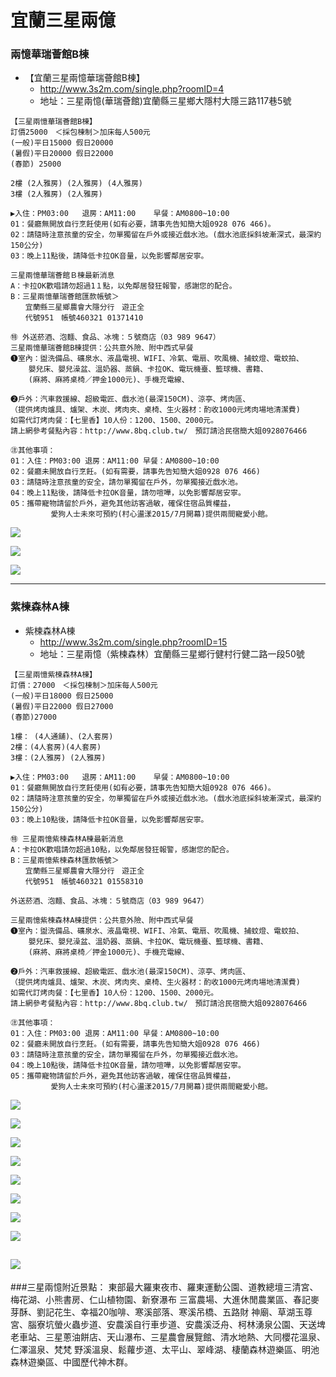# 宜蘭三星兩億

### 兩憶華瑞薈館B棟

- 【宜蘭三星兩憶華瑞薈館B棟】
    - http://www.3s2m.com/single.php?roomID=4
    - 地址：三星兩憶(華瑞薈館)宜蘭縣三星鄉大隱村大隱三路117巷5號


```
【三星兩憶華瑞薈館B棟】
訂價25000　＜採包棟制＞加床每人500元
(一般)平日15000 假日20000
(暑假)平日20000 假日22000
(春節) 25000

2樓 (2人雅房) (2人雅房) (4人雅房)
3樓 (2人雅房) (2人雅房)

▶入住：PM03:00   退房：AM11:00    早餐：AM0800~10:00
01：餐廳無開放自行烹飪使用(如有必要，請事先告知簡大姐0928 076 466)。
02：請隨時注意孩童的安全，勿單獨留在戶外或接近戲水池。(戲水池底採斜坡漸深式，最深約150公分)
03：晚上11點後，請降低卡拉OK音量，以免影響鄰居安寧。
```

```
三星兩憶華瑞薈館Ｂ棟最新消息
A：卡拉OK歡唱請勿超過1１點，以免鄰居發狂報警，感謝您的配合。
B：三星兩憶華瑞薈館匯款帳號＞
　　宜蘭縣三星鄉農會大隱分行　遊正全
　　代號951　帳號460321 01371410

㊕ 外送菸酒、泡麵、食品、冰塊：５號商店（03 989 9647）
三星兩憶華瑞薈館B棟提供：公共意外險、附中西式早餐
➊室內：盥洗備品、礦泉水、液晶電視、WIFI、冷氣、電扇、吹風機、捕蚊燈、電蚊拍、
    嬰兒床、嬰兒澡盆、溫奶器、蒸鍋、卡拉OK、電玩機臺、籃球機、書籍、
    (麻將、麻將桌椅／押金1000元)、手機充電線、

➋戶外：汽車救援線、超級電匠、戲水池(最深150CM)、涼亭、烤肉區、
（提供烤肉爐具、爐架、木炭、烤肉夾、桌椅、生火器材：酌收1000元烤肉場地清潔費)
如需代訂烤肉餐：【七里香】10人份：1200、1500、2000元。
請上網參考餐點內容：http://www.8bq.club.tw/　預訂請洽民宿簡大姐0928076466

㊟其他事項：
01：入住：PM03:00 退房：AM11:00 早餐：AM0800~10:00
02：餐廳未開放自行烹飪。(如有需要，請事先告知簡大姐0928 076 466)
03：請隨時注意孩童的安全，請勿單獨留在戶外，勿單獨接近戲水池。
04：晚上11點後，請降低卡拉OK音量，請勿喧嘩，以免影響鄰居安寧。
05：攜帶寵物請留於戶外，避免其他訪客過敏，確保住宿品質權益，
         愛狗人士未來可預約(村心盪漾2015/7月開幕)提供兩間寵愛小館。

```



![](http://www.3s2m.com/UserFiles/ProductImages/432868450.jpg)

![](http://www.3s2m.com/UserFiles/ProductImages/245059531.jpg)

![](http://www.3s2m.com/UserFiles/ProductImages/169203122.jpg)


---

### 紫楝森林A棟
- 紫楝森林A棟
    - http://www.3s2m.com/single.php?roomID=15
    - 地址：三星兩憶（紫楝森林）宜蘭縣三星鄉行健村行健二路一段50號

```
【三星兩憶紫楝森林A棟】
訂價：27000　＜採包棟制＞加床每人500元
(一般)平日18000 假日25000
(暑假)平日22000 假日27000
(春節)27000

1樓： (4人通舖)、(2人套房)
2樓：(4人套房)(4人套房)
3樓：(2人雅房) (2人雅房)

▶入住：PM03:00   退房：AM11:00    早餐：AM0800~10:00
01：餐廳無開放自行烹飪使用(如有必要，請事先告知簡大姐0928 076 466)。
02：請隨時注意孩童的安全，勿單獨留在戶外或接近戲水池。(戲水池底採斜坡漸深式，最深約150公分)
03：晚上10點後，請降低卡拉OK音量，以免影響鄰居安寧。
```

```
㊕ 三星兩憶紫楝森林A棟最新消息
A：卡拉OK歡唱請勿超過10點，以免鄰居發狂報警，感謝您的配合。
B：三星兩憶紫楝森林匯款帳號＞
　　宜蘭縣三星鄉農會大隱分行　遊正全
　　代號951　帳號460321 01558310

外送菸酒、泡麵、食品、冰塊：５號商店（03 989 9647）

三星兩憶紫楝森林A棟提供：公共意外險、附中西式早餐
➊室內：盥洗備品、礦泉水、液晶電視、WIFI、冷氣、電扇、吹風機、捕蚊燈、電蚊拍、
    嬰兒床、嬰兒澡盆、溫奶器、蒸鍋、卡拉OK、電玩機臺、籃球機、書籍、
    (麻將、麻將桌椅／押金1000元)、手機充電線、

➋戶外：汽車救援線、超級電匠、戲水池(最深150CM)、涼亭、烤肉區、
（提供烤肉爐具、爐架、木炭、烤肉夾、桌椅、生火器材：酌收1000元烤肉場地清潔費)
如需代訂烤肉餐：【七里香】10人份：1200、1500、2000元。
請上網參考餐點內容：http://www.8bq.club.tw/　預訂請洽民宿簡大姐0928076466

㊟其他事項：
01：入住：PM03:00 退房：AM11:00 早餐：AM0800~10:00
02：餐廳未開放自行烹飪。(如有需要，請事先告知簡大姐0928 076 466)
03：請隨時注意孩童的安全，請勿單獨留在戶外，勿單獨接近戲水池。
04：晚上10點後，請降低卡拉OK音量，請勿喧嘩，以免影響鄰居安寧。
05：攜帶寵物請留於戶外，避免其他訪客過敏，確保住宿品質權益，
         愛狗人士未來可預約(村心盪漾2015/7月開幕)提供兩間寵愛小館。
```

![](http://www.3s2m.com/UserFiles/ProductImages/948452250.jpg)

![](http://www.3s2m.com/UserFiles//image/DSC03729.jpg)

![](http://www.3s2m.com/UserFiles//image/DSC03751.jpg)

![](http://www.3s2m.com/UserFiles//image/DSC03752.jpg)

![](http://www.3s2m.com/UserFiles//image/DSC03747.jpg)

![](http://www.3s2m.com/UserFiles/ProductImages/946633331.jpg)

![](http://www.3s2m.com/UserFiles/ProductImages/144055762.jpg)

![](http://www.3s2m.com/UserFiles//image/DSC03612.jpg)

![](http://www.3s2m.com/UserFiles//image/DSC03613.jpg)
---


###三星兩憶附近景點：
東部最大羅東夜市、羅東運動公園、道教總壇三清宮、梅花湖、小熊書房、仁山植物園、新寮瀑布
三富農場、大進休閒農業區、春記麥芽酥、劉記花生、幸福20咖啡、寒溪部落、寒溪吊橋、五路財
神廟、草湖玉尊宮、腦寮坑螢火蟲步道、安農溪自行車步道、安農溪泛舟、柯林湧泉公園、天送埤
老車站、三星蔥油餅店、天山瀑布、三星農會展覽館、清水地熱、大同櫻花溫泉、仁澤溫泉、梵梵
野溪溫泉、鬆蘿步道、太平山、翠峰湖、棲蘭森林遊樂區、明池森林遊樂區、中國歷代神木群。
